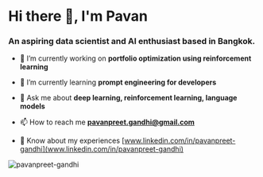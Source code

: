 # Hi there 👋, I'm Pavan</h1>
### An aspiring **data scientist** and **AI enthusiast** based in Bangkok.

- 🔭 I’m currently working on **portfolio optimization using reinforcement learning**

- 🌱 I’m currently learning **prompt engineering for developers**

- 💬 Ask me about **deep learning, reinforcement learning, language models**

- 📫 How to reach me **pavanpreet.gandhi@gmail.com**

- 📄 Know about my experiences [www.linkedin.com/in/pavanpreet-gandhi](www.linkedin.com/in/pavanpreet-gandhi)

<p><img align="center" src="https://github-readme-stats.vercel.app/api/top-langs?username=pavanpreet-gandhi&show_icons=true&locale=en&layout=compact&theme=github_dark" alt="pavanpreet-gandhi" /></p>